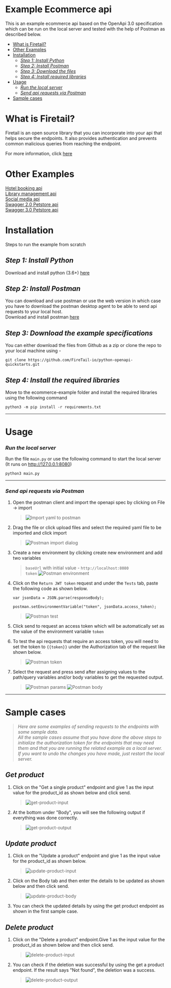 # Example Ecommerce api

This is an example ecommerce api based on the OpenApi 3.0 specification which can be run on the local server and tested with the help of Postman as described below.

  - [What is Firetail?](#what-is-firetail)
  - [Other Examples](#other-examples)
  - [Installation](#installation)
    - [*Step 1: Install Python*](#step-1-install-python)
    - [*Step 2: Install Postman*](#step-2-install-postman)
    - [*Step 3: Download the files*](#step-3-download-the-files)
    - [*Step 4: Install required libraries*](#step-3-install-required-libraries)
  - [Usage](#usage)
    - [*Run the local server*](#run-the-local-server)
    - [*Send api requests via Postman*](#sending-api-requests-via-postman)
  - [Sample cases](#sample-cases)
  
What is Firetail? 
===
Firetail is an open source library that you can incorporate into your api that 
helps secure the endpoints. It also provides authentication and prevents common malicious queries from reaching the endpoint.

For more information, click [here](https://firetail.readthedocs.io/en/latest/)


Other Examples
===
[Hotel booking api](../hotel-booking-example/README.MD)<br>
[Library management api](../library-management-example/README.MD)<br>
[Social media api](../social-media-example/README.MD)<br>
[Swagger 2.0 Petstore api](../swagger-petstore-2.0-example/README.MD)<br>
[Swagger 3.0 Petstore api](../swagger-petstore-3.0-example/README.MD)

Installation
===
Steps to run the example from scratch

## *Step 1: Install Python*

Download and install python (3.6+) [here](https://www.python.org/downloads/)


## *Step 2: Install Postman*

You can download and use postman or use the web version in which case you have to download the postman desktop agent to be able to send api requests to your local host.<br>
Download and install postman [here](https://www.postman.com/downloads/)


## *Step 3: Download the example specifications*

You can either download the files from Github as a zip or clone the repo to your local machine using -
```
git clone https://github.com/FireTail-io/python-openapi-quickstarts.git
```


## *Step 4: Install the required libraries*

Move to the ecommerce-example folder and install the required libraries using the following command
```
python3 -m pip install -r requirements.txt
```
***

Usage
===

### *Run the local server*

Run the file `main.py` or use the following command  to start the local server (It runs on http://127.0.0.1:8080)
```
python3 main.py
```
***

### *Send api requests via Postman*

1. Open the postman client and import the openapi spec by clicking on File -> import
    >![Import yaml to postman](../assets/images/ecommerce/postman-import.jpg)

2. Drag the file or click upload files and select the required yaml file to be imported and click import
    >![Postman import dialog](../assets/images/ecommerce/postman-import-file.jpg)

3. Create a new environment by clicking create new environment and add two variables
    >`baseUrl` with initial value - `http://localhost:8080`<br>
    >`token`
    >![Postman environment](../assets/images/ecommerce/postman-environment.jpg)

4. Click on the `Return JWT token` request and under the `Tests` tab, paste the following code as shown below.
    ```
    var jsonData = JSON.parse(responseBody);

    postman.setEnvironmentVariable("token", jsonData.access_token);

   ```
    >![Postman test](/assets/images/ecommerce/postman-test.jpg)
   

5. Click send to request an access token which will be automatically set as the value of the environment variable `token`

6. To test the api requests that require an access token, you will need to set the token to `{{token}}` under the Authorization tab of the request like shown below.
    >![Postman token](../assets/images/ecommerce/postman-token.jpg)

7. Select the request and press send after assigning values to the path/query variables and/or body variables to get the requested output.
    >![Postman params](../assets/images/ecommerce/postman-param.jpg)
    >![Postman body](../assets/images/ecommerce/postman-body.jpg)

***
Sample cases
===
>*Here are some examples of sending requests to the endpoints with some sample data.<br>All the sample cases assume that you have done the above steps to initialize the authorization token for the endpoints that may need them and that you are running the related example as a local server.<br>
If you want to undo the changes you have made, just restart the local server.*
## *Get product*
1. Click on the "Get a single product" endpoint and give 1 as the input value for the product_id as shown below and click send.
    >![get-product-input](../assets/images/ecommerce/samples/get-product-input.png)
2. At the bottom under "Body", you will see the following output if everything was done correctly.
    >![get-product-output](../assets/images/ecommerce/samples/get-product-output.png)

## *Update product*
1. Click on the "Update a product" endpoint and give 1 as the input value for the product_id as shown below.
    >![update-product-input](../assets/images/ecommerce/samples/update-product-input.png)
2. Click on the Body tab and then enter the details to be updated as shown below and then click send.
    >![update-product-body](../assets/images/ecommerce/samples/update-product-body.png)
3. You can check the updated details by using the get product endpoint as shown in the first sample case.

## *Delete product*
1. Click on the "Delete a product" endpoint.Give 1 as the input value for the product_id as shown below and then click send.
    >![delete-product-input](../assets/images/ecommerce/samples/delete-product-input.png)
2. You can check if the deletion was successful by using the get a product endpoint. If the result says "Not found", the deletion was a success.
    >![delete-product-output](../assets/images/ecommerce/samples/delete-product-output.png)